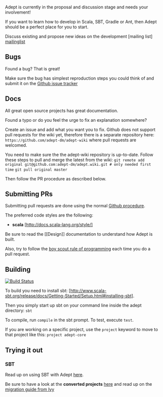 Adept is currently in the proposal and discussion stage and needs your involvement!

If you want to learn how to develop in Scala, SBT, Gradle or Ant, then Adept should be a perfect place for you to start.


Discuss existing and propose new ideas on the development [mailing list] [mailinglist]

## Bugs
Found a bug? That is great!

Make sure the bug has simplest reproduction steps you could think of and submit it on the [Github issue tracker](/adept-dm/adept/issues)

## Docs
All great open source projects has great documentation. 

Found a typo or do you feel the urge to fix an explanation somewhere? 

Create an issue and add what you want you to fix. Github does not support pull requests for the wiki yet, therefore there is a separate repository here: ```https://github.com/adept-dm/adept-wiki``` where pull requests are welcomed. 

You need to make sure the the adept-wiki repository is up-to-date. 
Follow these steps to pull and merge the latest from the wiki:
```git remote add original git@github.com:adept-dm/adept.wiki.git # only needed first time```
```git pull original master```


Then follow the PR procedure as described below.

## Submitting PRs
Submitting pull requests are done using the normal [Github procedure](https://help.github.com/articles/using-pull-requests).

The preferred code styles are the following:
* **scala** [http://docs.scala-lang.org/style/]

Be sure to read the [[Design]] documentation to understand how Adept is built.

Also, try to follow the [boy scout rule of programming](http://programmer.97things.oreilly.com/wiki/index.php/The_Boy_Scout_Rule) each time you do a pull request.


## Building
[![Build Status](https://travis-ci.org/adept-dm/adept.png?branch=master)](https://travis-ci.org/adept-dm/adept)

To build you need to install sbt: [http://www.scala-sbt.org/release/docs/Getting-Started/Setup.html#installing-sbt]. 

Then you simply start up sbt on your command line inside the adept directory:
`sbt`

To compile, run `compile` in the sbt prompt. To test, execute `test`.

If you are working on a specific project, use the `project` keyword to move to that project like this:
```project adept-core```


## Trying it out
### SBT

Read up on using SBT with Adept [here](/adept-dm/adept/wiki/SBT-TryingOut).

Be sure to have a look at the **converted projects** [here](/adept-dm/adept/wiki/SBT-Examples) and read up on the [migration guide from Ivy](SBTIvyMigration)



[mailinglist]: http://groups.google.com/group/adept-dev/